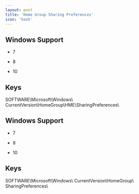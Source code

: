 ```yaml
---
layout: post
title: 'Home Group Sharing Preferences'
icon: 'hash'
---
```


## Windows Support

- 7

- 8

- 10



## Keys

SOFTWARE\Microsoft\Windows\ CurrentVersion\HomeGroup\HME\SharingPreferences\



## Windows Support

- 7

- 8

- 10



## Keys

SOFTWARE\Microsoft\Windows\ CurrentVersion\HomeGroup\ SharingPreferences\

